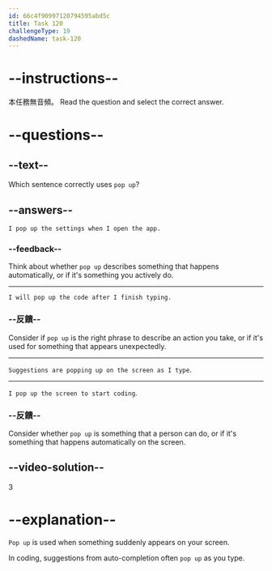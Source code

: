 ```yaml
---
id: 66c4f90997120794595abd5c
title: Task 120
challengeType: 19
dashedName: task-120
---
```


# --instructions--

本任務無音頻。 Read the question and select the correct answer.

# --questions--

## --text--

Which sentence correctly uses `pop up`?

## --answers--

`I pop up the settings when I open the app.`

### --feedback--

Think about whether `pop up` describes something that happens automatically, or if it's something you actively do.

---

`I will pop up the code after I finish typing.`

### --反饋--

Consider if `pop up` is the right phrase to describe an action you take, or if it's used for something that appears unexpectedly.

---

`Suggestions are popping up on the screen as I type`.

---

`I pop up the screen to start coding`.

### --反饋--

Consider whether `pop up` is something that a person can do, or if it's something that happens automatically on the screen.

## --video-solution--

3

# --explanation--

`Pop up` is used when something suddenly appears on your screen.

In coding, suggestions from auto-completion often `pop up` as you type.
